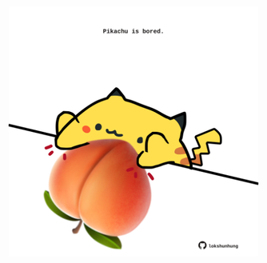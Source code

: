 <!-- built at 25/10/2021, 23:02:22 UTC -->
<p align="center">
  <img width="500" height="500" src="./ReadmeImage.svg">
</p>
